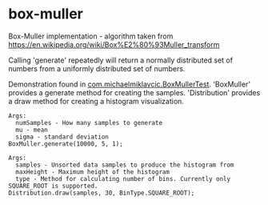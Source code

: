 # box-muller
Box-Muller implementation - algorithm taken from https://en.wikipedia.org/wiki/Box%E2%80%93Muller_transform

Calling 'generate' repeatedly will return a normally distributed set of numbers from a uniformly distributed set of numbers.

Demonstration found in [com.michaelmiklavcic.BoxMullerTest](src/test/java/com/michaelmiklavcic/BoxMullerTest.java). 'BoxMuller' provides a generate method for creating the samples. 'Distribution' provides a draw method for creating a histogram visualization.

```
Args:
  numSamples - How many samples to generate
  mu - mean
  sigma - standard deviation
BoxMuller.generate(10000, 5, 1);

Args:
  samples - Unsorted data samples to produce the histogram from
  maxHeight - Maximum height of the histogram
  type - Method for calculating number of bins. Currently only SQUARE_ROOT is supported.
Distribution.draw(samples, 30, BinType.SQUARE_ROOT);
```
